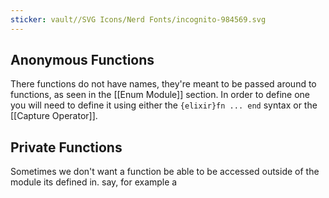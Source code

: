 ```yaml
---
sticker: vault//SVG Icons/Nerd Fonts/incognito-984569.svg
---
```

## Anonymous Functions 
There functions do not have names, they're meant to be passed around to functions, as seen in the [[Enum Module]] section. In order to define one you will need to define it using either the `{elixir}fn ... end` syntax or the [[Capture Operator]]. 

## Private Functions 
Sometimes we don't want a function be able to be accessed outside of the module its defined in. say, for example a 